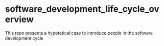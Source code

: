 # software_development_life_cycle_overview
This repo presents a hypotetical case to introduce people in the software development  cycle
